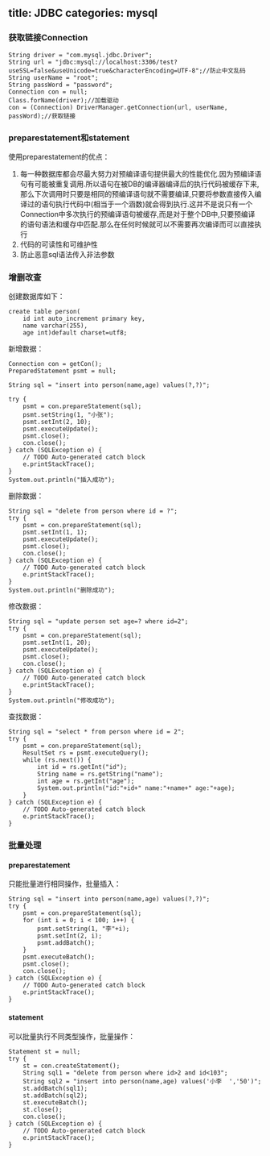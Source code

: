 title: JDBC
categories: mysql
---

### 获取链接Connection

```
String driver = "com.mysql.jdbc.Driver";
String url = "jdbc:mysql://localhost:3306/test?useSSL=false&useUnicode=true&characterEncoding=UTF-8";//防止中文乱码
String userName = "root";
String passWord = "password";
Connection con = null;
Class.forName(driver);//加载驱动
con = (Connection) DriverManager.getConnection(url, userName, passWord);//获取链接
```

### preparestatement和statement

使用preparestatement的优点：

1. 每一种数据库都会尽最大努力对预编译语句提供最大的性能优化.因为预编译语句有可能被重复调用.所以语句在被DB的编译器编译后的执行代码被缓存下来,那么下次调用时只要是相同的预编译语句就不需要编译,只要将参数直接传入编译过的语句执行代码中(相当于一个涵数)就会得到执行.这并不是说只有一个Connection中多次执行的预编译语句被缓存,而是对于整个DB中,只要预编译的语句语法和缓存中匹配.那么在任何时候就可以不需要再次编译而可以直接执行
2. 代码的可读性和可维护性
3. 防止恶意sql语法传入非法参数

### 增删改查

创建数据库如下：

```
create table person(
	id int auto_increment primary key,
	name varchar(255),
	age int)default charset=utf8;
```
新增数据：

```
Connection con = getCon();
PreparedStatement psmt = null;

String sql = "insert into person(name,age) values(?,?)";

try {
	psmt = con.prepareStatement(sql);
	psmt.setString(1, "小张");
	psmt.setInt(2, 10);
	psmt.executeUpdate();
	psmt.close();
	con.close();
} catch (SQLException e) {
	// TODO Auto-generated catch block
	e.printStackTrace();
}
System.out.println("插入成功");
```

删除数据：

```
String sql = "delete from person where id = ?";
try {
	psmt = con.prepareStatement(sql);
	psmt.setInt(1, 1);
	psmt.executeUpdate();
	psmt.close();
	con.close();
} catch (SQLException e) {
	// TODO Auto-generated catch block
	e.printStackTrace();
}
System.out.println("删除成功");
```

修改数据：

```
String sql = "update person set age=? where id=2";
try {
	psmt = con.prepareStatement(sql);
	psmt.setInt(1, 20);
	psmt.executeUpdate();
	psmt.close();
	con.close();
} catch (SQLException e) {
	// TODO Auto-generated catch block
	e.printStackTrace();
}
System.out.println("修改成功");
```

查找数据：

```
String sql = "select * from person where id = 2";
try {
	psmt = con.prepareStatement(sql);
	ResultSet rs = psmt.executeQuery();
	while (rs.next()) {
		int id = rs.getInt("id");
		String name = rs.getString("name");
		int age = rs.getInt("age");
		System.out.println("id:"+id+" name:"+name+" age:"+age);
	}
} catch (SQLException e) {
	// TODO Auto-generated catch block
	e.printStackTrace();
}
```

### 批量处理

#### preparestatement

只能批量进行相同操作，批量插入：

```
String sql = "insert into person(name,age) values(?,?)";
try {
	psmt = con.prepareStatement(sql);
	for (int i = 0; i < 100; i++) {
		psmt.setString(1, "李"+i);
		psmt.setInt(2, i);
		psmt.addBatch();
	}
	psmt.executeBatch();
	psmt.close();
	con.close();
} catch (SQLException e) {
	// TODO Auto-generated catch block
	e.printStackTrace();
}
```

#### statement

可以批量执行不同类型操作，批量操作：

```
Statement st = null;
try {
	st = con.createStatement();
	String sql1 = "delete from person where id>2 and id<103";
	String sql2 = "insert into person(name,age) values('小李	','50')";
	st.addBatch(sql1);
	st.addBatch(sql2);
	st.executeBatch();
	st.close();
	con.close();
} catch (SQLException e) {
	// TODO Auto-generated catch block
	e.printStackTrace();
}
```